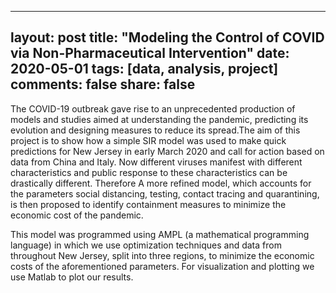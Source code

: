 
---
layout: post
title: "Modeling the Control of COVID via Non-Pharmaceutical Intervention"
date: 2020-05-01
tags: [data, analysis, project]
comments: false
share: false
---

<p>The COVID-19 outbreak gave rise to an unprecedented production of models and studies aimed at understanding the pandemic, predicting its evolution and designing measures to reduce its spread.The aim of this project is to show how a simple SIR model was  used  to  make  quick  predictions  for  New  Jersey  in  early  March 2020 and call for action based on data from China and Italy. Now different viruses manifest with different characteristics and public response to these characteristics can be drastically different. Therefore A more refined model,  which accounts for the parameters  social distancing,  testing, contact tracing  and  quarantining,  is  then  proposed  to  identify  containment measures to minimize the economic cost of the pandemic. </p><p>This model was programmed using AMPL (a mathematical programming language) in which we use optimization techniques and data from throughout New Jersey, split into three regions, to minimize the economic costs of the aforementioned parameters. For visualization and plotting we use Matlab to plot our results. </p>



<figure>
	<a href="https://medium.com/@barbourww/the-rebound-how-covid-19-could-lead-to-worse-traffic-cb245a5b1da2"><img src="{{ site.url }}/images/medium_covid_screen.png" alt=""></a>
</figure>

